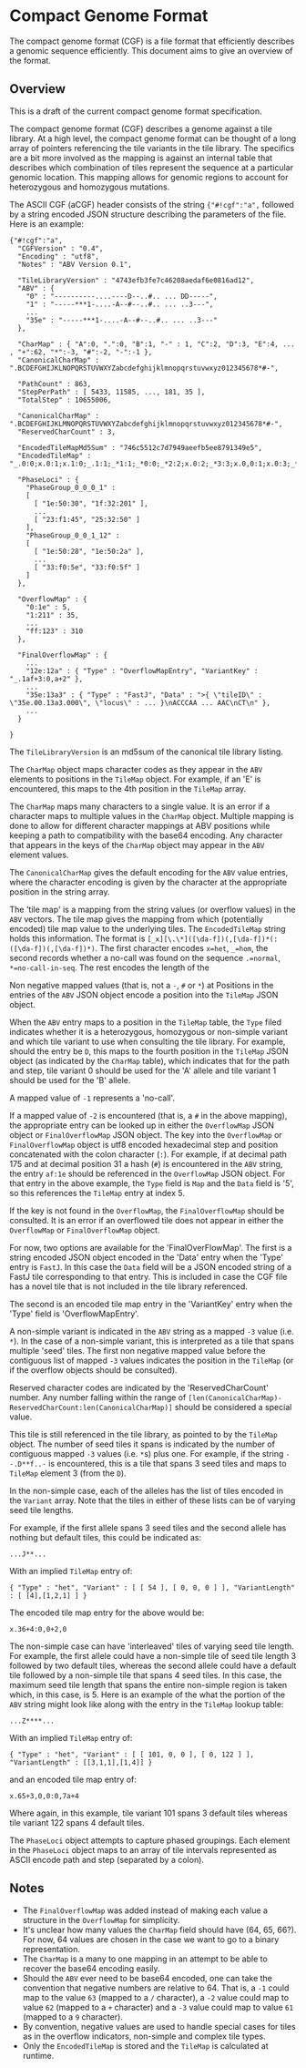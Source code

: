 Compact Genome Format
=====================

The compact genome format (CGF) is a file format that efficiently describes a genomic sequence efficiently.
This document aims to give an overview of the format.

Overview
--------

This is a draft of the current compact genome format specification.

The compact genome format (CGF) describes a genome against a tile library.  At a high level, the compact genome
format can be thought of a long array of pointers referencing the tile variants in the tile library.  The specifics
are a bit more involved as the mapping is against an internal table that describes which combination of tiles
represent the sequence at a particular genomic location.  This mapping allows for genomic regions to account
for heterozygous and homozygous mutations.

The ASCII CGF (aCGF) header consists of the string `{"#!cgf":"a",` followed by a string encoded JSON
structure describing the parameters of the file.  Here is an example:

    {"#!cgf":"a",
      "CGFVersion" : "0.4",
      "Encoding" : "utf8",
      "Notes" : "ABV Version 0.1",

      "TileLibraryVersion" : "4743efb3fe7c46208aedaf6e0816ad12",
      "ABV" : {
        "0" : "----------....----D--..#.. ... DD-----",
        "1" : "-----***1-....-A--#--..#.. ... ..3---",
        ...
        "35e" : "-----***1-....-A--#--..#.. ... ..3---"
      },

      "CharMap" : { "A":0, ".":0, "B":1, "-" : 1, "C":2, "D":3, "E":4, ... , "+":62, "*":-3, "#":-2, "-":-1 },
      "CanonicalCharMap" : ".BCDEFGHIJKLNOPQRSTUVWXYZabcdefghijklmnopqrstuvwxyz012345678*#-",

      "PathCount" : 863,
      "StepPerPath" : [ 5433, 11585, ..., 181, 35 ],
      "TotalStep" : 10655006,

      "CanonicalCharMap" : ".BCDEFGHIJKLMNOPQRSTUVWXYZabcdefghijklmnopqrstuvwxyz012345678*#-",
      "ReservedCharCount" : 3,

      "EncodedTileMapMd5Sum" : "746c5512c7d7949aeefb5ee8791349e5",
      "EncodedTileMap" : "_.0:0;x.0:1;x.1:0;_.1:1;_*1:1;_*0:0;_*2:2;x.0:2;_*3:3;x.0,0:1;x.0:3;_*4:4;_*5:5;_*6:6;_*7:7",

      "PhaseLoci" : {
        "PhaseGroup_0_0_0_1" :
        [
          [ "1e:50:30", "1f:32:201" ],
          ...
          [ "23:f1:45", "25:32:50" ]
        ],
        "PhaseGroup_0_0_1_12" :
        [
          [ "1e:50:28", "1e:50:2a" ],
          ...
          [ "33:f0:5e", "33:f0:5f" ]
        ]
      },

      "OverflowMap" : {
        "0:1e" : 5,
        "1:211" : 35,
        ...
        "ff:123" : 310
      },

      "FinalOverflowMap" : {
        ...
        "12e:12a" : { "Type" : "OverflowMapEntry", "VariantKey" : "_.1af+3:0,a+2" },
        ...
        "35e:13a3" : { "Type" : "FastJ", "Data" : ">{ \"tileID\" : \"35e.00.13a3.000\", \"locus\" : ... }\nACCCAA ... AAC\nCT\n" },
        ...
      }

    }

The `TileLibraryVersion` is an md5sum of the canonical tile library listing.

The `CharMap` object maps character codes as they appear in the `ABV` elements to positions in the `TileMap` object.
For example, if an 'E' is encountered, this maps to the 4th position in the `TileMap` array.

The `CharMap` maps many characters to a single value.  It is an error if a character maps to multiple values in the `CharMap` object.
Multiple mapping is done to allow for different character mappings at ABV positions while keeping a path to compatibility
with the base64 encoding.
Any character that appears in the keys of the `CharMap` object may appear in the `ABV` element values.

The `CanonicalCharMap` gives the default encoding for the `ABV` value entries, where the character encoding is given by the character
at the appropriate position in the string array.

The 'tile map' is a mapping from the string values (or overflow values) in the `ABV` vectors.  The tile map gives the mapping from
which (potentially encoded) tile map value to the underlying tiles.  The `EncodedTileMap` string holds this information.  The
format is `[_x][\.\*]([\da-f])(,[\da-f])*(:([\da-f])(,[\da-f])*)`.  The first character encodes `x=het`, `_=hom`, the second records
 whether a no-call was found on the sequence `.=normal`, `*=no-call-in-seq`.  The rest encodes the length of the

Non negative mapped values (that is, not a `-`, `#` or `*`) at Positions in the entries of the `ABV` JSON object encode a position into the `TileMap` JSON object.

When the `ABV` entry maps to a position in the `TileMap` table, the `Type` filed indicates whether it is a heterozygous, homozygous or
non-simple variant and which tile variant to use when consulting the tile library.
For example, should the entry be `D`, this maps to the fourth position in the `TileMap` JSON object (as indicated by the `CharMap` table),
which indicates that for the path and step, tile variant 0 should be used for the 'A' allele and tile variant 1 should be used for the 'B' allele.

A mapped value of `-1` represents a 'no-call'.

If a mapped value of `-2` is encountered (that is, a `#` in the above mapping), the appropriate entry can be looked up in either the
`OverflowMap` JSON object or `FinalOverflowMap` JSON object.
The key into the `OverflowMap` or `FinalOverflowMap` object is utf8 encoded hexadecimal step and position concatenated with the colon character (`:`).
For example, if at decimal path 175 and at decimal position 31 a hash (`#`) is encountered in the `ABV` string, the entry `af:1e` should be referenced in the `OverflowMap` JSON object.
For that entry in the above example, the `Type` field is `Map` and the `Data` field is '5', so this references the `TileMap` entry at index 5.

If the key is not found in the `OverflowMap`, the `FinalOverflowMap` should be consulted.  It is an error if an overflowed tile does not appear
in either the `OverflowMap` or `FinalOverflowMap` object.

For now, two options are available for the 'FinalOverFlowMap'.
The first is a string encoded JSON object encoded in the 'Data' entry when the 'Type' entry is `FastJ`.
In this case the `Data` field will be a JSON encoded string of a FastJ tile corresponding to that entry.
This is included in case the CGF file has a novel tile that is not included in the tile library referenced.

The second is an encoded tile map entry in the 'VariantKey' entry when the 'Type' field is 'OverflowMapEntry'.

A non-simple variant is indicated in the `ABV` string as a mapped `-3` value (i.e. `*`).
In the case of a non-simple variant, this is interpreted as a tile that spans multiple 'seed' tiles.
The first non negative mapped value before the contiguous list of mapped `-3` values indicates the position in the `TileMap` (or
if the overflow objects should be consulted).

Reserved character codes are indicated by the 'ReservedCharCount' number.  Any number falling within the range of
`[len(CanonicalCharMap)-ReservedCharCount:len(CanonicalCharMap)]` should be considered a special value.

This tile is still referenced in the tile library, as pointed to by the `TileMap` object.
The number of seed tiles it spans is indicated by the number of contiguous mapped `-3` values (i.e. `*`s) plus one.
For example, if the string `--.D**f..-` is encountered, this is a tile that spans 3 seed tiles and maps to `TileMap` element 3 (from the `D`).

In the non-simple case, each of the alleles has the list of tiles encoded in the `Variant` array.  Note
that the tiles in either of these lists can be of varying seed tile lengths.

For example, if the first allele spans 3 seed tiles and the second allele has nothing but default tiles, this could be indicated as:

    ...J**...

With an implied `TileMap` entry of:

    { "Type" : "het", "Variant" : [ [ 54 ], [ 0, 0, 0 ] ], "VariantLength" : [ [4],[1,2,1] ] }

The encoded tile map entry for the above would be:

    x.36+4:0,0+2,0

The non-simple case can have 'interleaved' tiles of varying seed tile length.
For example, the first allele could have a non-simple tile of seed tile length 3 followed by two default tiles, whereas
the second allele could have a
default tile followed by a non-simple tile that spans 4 seed tiles.
In this case, the maximum seed tile length that spans the entire non-simple region is taken which, in this case, is 5.
Here is an example of the what the portion of the `ABV` string might look like along with the entry in the `TileMap` lookup table:

    ...Z****...

With an implied `TileMap` entry of:

    { "Type" : "het", "Variant" : [ [ 101, 0, 0 ], [ 0, 122 ] ], "VariantLength" : [[3,1,1],[1,4]] }

and an encoded tile map entry of:

    x.65+3,0,0:0,7a+4

Where again, in this example, tile variant 101 spans 3 default tiles whereas tile variant 122 spans 4 default tiles.


The `PhaseLoci` object attempts to capture phased groupings.  Each element in the `PhaseLoci` object maps to an array of tile intervals
represented as ASCII encode path and step (separated by a colon).



Notes
-----

  - The `FinalOverflowMap` was added instead of making each value a structure in the `OverflowMap` for simplicity.
  - It's unclear how many values the `CharMap` field should have (64, 65, 66?).  For now, 64 values are chosen in the case we want to go to a binary representation.
  - The `CharMap` is a many to one mapping in an attempt to be able to recover the base64 encoding easily.
  - Should the `ABV` ever need to be base64 encoded, one can take the convention that negative numbers are relative to 64.  That is, a `-1` could map to
    the value `63` (mapped to a `/` character), a `-2` value could map to value `62` (mapped to a `+` character) and a `-3` value could map to value
    `61` (mapped to a `9` character).
  - By convention, negative values are used to handle special cases for tiles as in the overflow indicators, non-simple and complex tile types.
  - Only the `EncodedTileMap` is stored and the `TileMap` is calculated at runtime.



